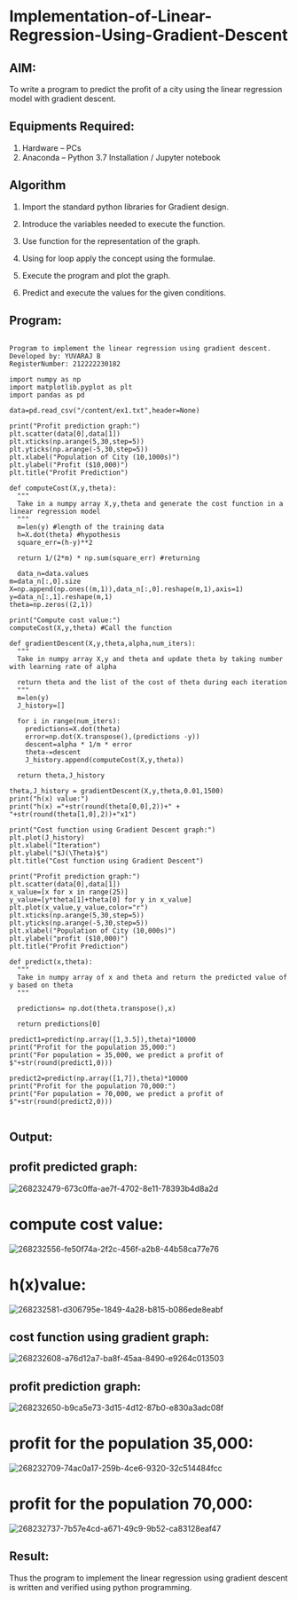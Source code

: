 # Implementation-of-Linear-Regression-Using-Gradient-Descent

## AIM:
To write a program to predict the profit of a city using the linear regression model with gradient descent.

## Equipments Required:
1. Hardware – PCs
2. Anaconda – Python 3.7 Installation / Jupyter notebook

## Algorithm
1. Import the standard python libraries for Gradient design.

2. Introduce the variables needed to execute the function.

3. Use function for the representation of the graph.

4. Using for loop apply the concept using the formulae.

5. Execute the program and plot the graph.

6. Predict and execute the values for the given conditions.

## Program:
```

Program to implement the linear regression using gradient descent.
Developed by: YUVARAJ B
RegisterNumber: 212222230182 

import numpy as np
import matplotlib.pyplot as plt
import pandas as pd

data=pd.read_csv("/content/ex1.txt",header=None)

print("Profit prediction graph:")
plt.scatter(data[0],data[1])
plt.xticks(np.arange(5,30,step=5))
plt.yticks(np.arange(-5,30,step=5))
plt.xlabel("Population of City (10,1000s)")
plt.ylabel("Profit ($10,000)")
plt.title("Profit Prediction")

def computeCost(X,y,theta):
  """
  Take in a numpy array X,y,theta and generate the cost function in a linear regression model
  """
  m=len(y) #length of the training data
  h=X.dot(theta) #hypothesis
  square_err=(h-y)**2

  return 1/(2*m) * np.sum(square_err) #returning
  
  data_n=data.values
m=data_n[:,0].size
X=np.append(np.ones((m,1)),data_n[:,0].reshape(m,1),axis=1)
y=data_n[:,1].reshape(m,1)
theta=np.zeros((2,1))

print("Compute cost value:")
computeCost(X,y,theta) #Call the function

def gradientDescent(X,y,theta,alpha,num_iters):
  """
  Take in numpy array X,y and theta and update theta by taking number with learning rate of alpha

  return theta and the list of the cost of theta during each iteration
  """
  m=len(y)
  J_history=[]

  for i in range(num_iters):
    predictions=X.dot(theta)
    error=np.dot(X.transpose(),(predictions -y))
    descent=alpha * 1/m * error
    theta-=descent
    J_history.append(computeCost(X,y,theta))

  return theta,J_history  
  
theta,J_history = gradientDescent(X,y,theta,0.01,1500)
print("h(x) value:")
print("h(x) ="+str(round(theta[0,0],2))+" + "+str(round(theta[1,0],2))+"x1")

print("Cost function using Gradient Descent graph:")
plt.plot(J_history)
plt.xlabel("Iteration")
plt.ylabel("$J(\Theta)$")
plt.title("Cost function using Gradient Descent")

print("Profit prediction graph:")
plt.scatter(data[0],data[1])
x_value=[x for x in range(25)]
y_value=[y*theta[1]+theta[0] for y in x_value]
plt.plot(x_value,y_value,color="r")
plt.xticks(np.arange(5,30,step=5))
plt.yticks(np.arange(-5,30,step=5))
plt.xlabel("Population of City (10,000s)")
plt.ylabel("profit ($10,000)")
plt.title("Profit Prediction")

def predict(x,theta):
  """
  Take in numpy array of x and theta and return the predicted value of y based on theta
  """

  predictions= np.dot(theta.transpose(),x)

  return predictions[0]
  
predict1=predict(np.array([1,3.5]),theta)*10000
print("Profit for the population 35,000:")
print("For population = 35,000, we predict a profit of $"+str(round(predict1,0)))

predict2=predict(np.array([1,7]),theta)*10000
print("Profit for the population 70,000:")
print("For population = 70,000, we predict a profit of $"+str(round(predict2,0)))


```

## Output:

## profit predicted graph:

![268232479-673c0ffa-ae7f-4702-8e11-78393b4d8a2d](https://github.com/Yuva2005raj/Implementation-of-Linear-Regression-Using-Gradient-Descent/assets/118343998/ee51db96-9183-4060-aa41-32933e93998c)

# compute cost value:

![268232556-fe50f74a-2f2c-456f-a2b8-44b58ca77e76](https://github.com/Yuva2005raj/Implementation-of-Linear-Regression-Using-Gradient-Descent/assets/118343998/f6304ee3-e49d-4c01-a0c2-5710ca194d5e)

# h(x)value:
![268232581-d306795e-1849-4a28-b815-b086ede8eabf](https://github.com/Yuva2005raj/Implementation-of-Linear-Regression-Using-Gradient-Descent/assets/118343998/4cccd7c5-3c11-435c-86ef-333e905e97d9)


## cost function using gradient graph:

![268232608-a76d12a7-ba8f-45aa-8490-e9264c013503](https://github.com/Yuva2005raj/Implementation-of-Linear-Regression-Using-Gradient-Descent/assets/118343998/4780f453-bf0e-4c7d-abf8-43d3a9685209)

## profit prediction graph:

![268232650-b9ca5e73-3d15-4d12-87b0-e830a3adc08f](https://github.com/Yuva2005raj/Implementation-of-Linear-Regression-Using-Gradient-Descent/assets/118343998/d2db09ff-fed9-4853-b158-20610e5d9eac)

# profit for the population 35,000:

![268232709-74ac0a17-259b-4ce6-9320-32c514484fcc](https://github.com/Yuva2005raj/Implementation-of-Linear-Regression-Using-Gradient-Descent/assets/118343998/de1a1a26-22b0-4a64-b182-f280959572c7)

# profit for the population 70,000:

![268232737-7b57e4cd-a671-49c9-9b52-ca83128eaf47](https://github.com/Yuva2005raj/Implementation-of-Linear-Regression-Using-Gradient-Descent/assets/118343998/3e2fc000-65a1-4be7-9f81-238329e55fe7)


## Result:
Thus the program to implement the linear regression using gradient descent is written and verified using python programming.
